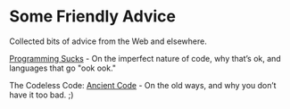 # Some Friendly Advice

Collected bits of advice from the Web and elsewhere.

[Programming Sucks](http://www.stilldrinking.org/programming-sucks) - On the imperfect nature of code, why that’s ok, and languages that go "ook ook."

The Codeless Code: [Ancient Code](http://thecodelesscode.com/misc/ancient-code) - On the old ways, and why you don’t have it too bad. ;)
